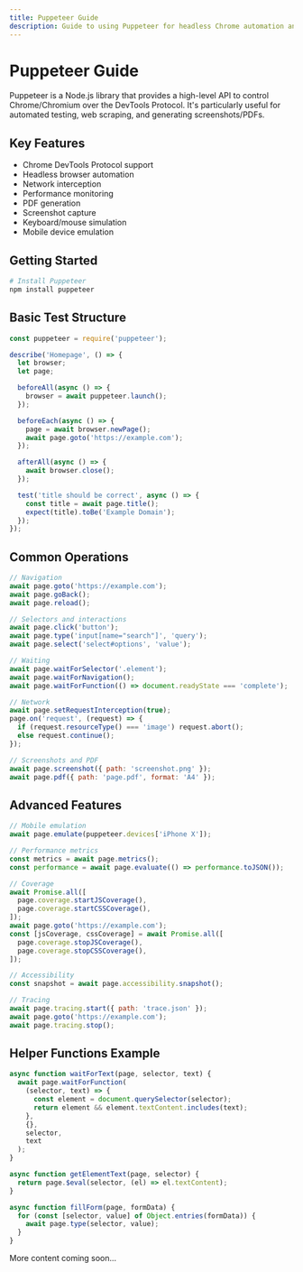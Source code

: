 ```yaml
---
title: Puppeteer Guide
description: Guide to using Puppeteer for headless Chrome automation and testing
---
```


# Puppeteer Guide

Puppeteer is a Node.js library that provides a high-level API to control Chrome/Chromium over the DevTools Protocol. It's particularly useful for automated testing, web scraping, and generating screenshots/PDFs.

## Key Features

- Chrome DevTools Protocol support
- Headless browser automation
- Network interception
- Performance monitoring
- PDF generation
- Screenshot capture
- Keyboard/mouse simulation
- Mobile device emulation

## Getting Started

```bash
# Install Puppeteer
npm install puppeteer
```

## Basic Test Structure

```javascript
const puppeteer = require('puppeteer');

describe('Homepage', () => {
  let browser;
  let page;

  beforeAll(async () => {
    browser = await puppeteer.launch();
  });

  beforeEach(async () => {
    page = await browser.newPage();
    await page.goto('https://example.com');
  });

  afterAll(async () => {
    await browser.close();
  });

  test('title should be correct', async () => {
    const title = await page.title();
    expect(title).toBe('Example Domain');
  });
});
```

## Common Operations

```javascript
// Navigation
await page.goto('https://example.com');
await page.goBack();
await page.reload();

// Selectors and interactions
await page.click('button');
await page.type('input[name="search"]', 'query');
await page.select('select#options', 'value');

// Waiting
await page.waitForSelector('.element');
await page.waitForNavigation();
await page.waitForFunction(() => document.readyState === 'complete');

// Network
await page.setRequestInterception(true);
page.on('request', (request) => {
  if (request.resourceType() === 'image') request.abort();
  else request.continue();
});

// Screenshots and PDF
await page.screenshot({ path: 'screenshot.png' });
await page.pdf({ path: 'page.pdf', format: 'A4' });
```

## Advanced Features

```javascript
// Mobile emulation
await page.emulate(puppeteer.devices['iPhone X']);

// Performance metrics
const metrics = await page.metrics();
const performance = await page.evaluate(() => performance.toJSON());

// Coverage
await Promise.all([
  page.coverage.startJSCoverage(),
  page.coverage.startCSSCoverage(),
]);
await page.goto('https://example.com');
const [jsCoverage, cssCoverage] = await Promise.all([
  page.coverage.stopJSCoverage(),
  page.coverage.stopCSSCoverage(),
]);

// Accessibility
const snapshot = await page.accessibility.snapshot();

// Tracing
await page.tracing.start({ path: 'trace.json' });
await page.goto('https://example.com');
await page.tracing.stop();
```

## Helper Functions Example

```javascript
async function waitForText(page, selector, text) {
  await page.waitForFunction(
    (selector, text) => {
      const element = document.querySelector(selector);
      return element && element.textContent.includes(text);
    },
    {},
    selector,
    text
  );
}

async function getElementText(page, selector) {
  return page.$eval(selector, (el) => el.textContent);
}

async function fillForm(page, formData) {
  for (const [selector, value] of Object.entries(formData)) {
    await page.type(selector, value);
  }
}
```

More content coming soon...
